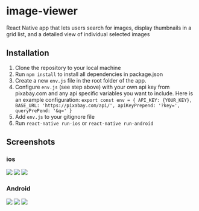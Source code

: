 # image-viewer
React Native app that lets users search for images, display thumbnails in a grid list, and a detailed view of individual selected images

## Installation
1. Clone the repository to your local machine
2. Run `npm install` to install all dependencies in package.json
3. Create a new `env.js` file in the root folder of the app.
4. Configure `env.js` (see step above) with your own api key from pixabay.com and any api specific variables you want to include. Here is an example configuration:
   `export const env = {
    API_KEY: {YOUR_KEY},
    BASE_URL: 'https://pixabay.com/api/',
    apiKeyPrepend: '?key=',
    queryPrePend: '&q='
  }`
 5. Add `env.js` to your gitignore file
 6. Run `react-native run-ios` or `react-native run-android`
 
 ## Screenshots
 ### ios
 ![](/screenshots/ios/ios-1.png)
 ![](/screenshots/ios/ios-2.png)
 ![](/screenshots/ios/ios-3.png)

 ### Android
 ![](/screenshots/Android/android-1.png)
 ![](/screenshots/Android/android-2.png)
 ![](/screenshots/Android/android-3.png)


